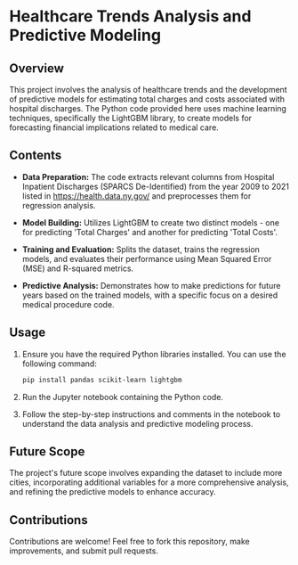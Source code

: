 # Healthcare Trends Analysis and Predictive Modeling

## Overview
This project involves the analysis of healthcare trends and the development of predictive models for estimating total charges and costs associated with hospital discharges. The Python code provided here uses machine learning techniques, specifically the LightGBM library, to create models for forecasting financial implications related to medical care.

## Contents
- **Data Preparation:** The code extracts relevant columns from Hospital Inpatient Discharges (SPARCS De-Identified) from the year 2009 to 2021 listed in https://health.data.ny.gov/  and preprocesses them for regression analysis.
  
- **Model Building:** Utilizes LightGBM to create two distinct models - one for predicting 'Total Charges' and another for predicting 'Total Costs'.

- **Training and Evaluation:** Splits the dataset, trains the regression models, and evaluates their performance using Mean Squared Error (MSE) and R-squared metrics.

- **Predictive Analysis:** Demonstrates how to make predictions for future years based on the trained models, with a specific focus on a desired medical procedure code.

## Usage
1. Ensure you have the required Python libraries installed. You can use the following command:
    ```bash
    pip install pandas scikit-learn lightgbm
    ```

2. Run the Jupyter notebook containing the Python code.

3. Follow the step-by-step instructions and comments in the notebook to understand the data analysis and predictive modeling process.

## Future Scope
The project's future scope involves expanding the dataset to include more cities, incorporating additional variables for a more comprehensive analysis, and refining the predictive models to enhance accuracy.

## Contributions
Contributions are welcome! Feel free to fork this repository, make improvements, and submit pull requests.


